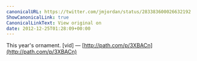 ```yaml
---
canonicalURL: https://twitter.com/jmjordan/status/283383600026632192
ShowCanonicalLink: true
CanonicalLinkText: View original on
date: 2012-12-25T01:28:09+00:00
---
```

This year's ornament. [vid] — [http://path.com/p/3XBACn](http://path.com/p/3XBACn)